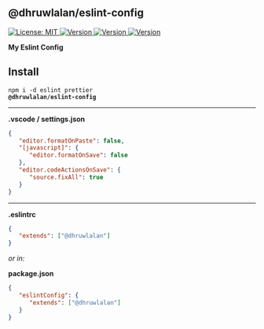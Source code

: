 ## @dhruwlalan/eslint-config

<p>
  <a href="https://github.com/dhruwlalan/eslint-config/blob/master/LICENSE" target="_blank">
    <img alt="License: MIT" src="https://img.shields.io/npm/l/@dhruwlalan/eslint-config" />
  </a>
  <a href="https://www.npmjs.com/package/@dhruwlalan/eslint-config" target="_blank">
    <img alt="Version" src="https://img.shields.io/npm/v/@dhruwlalan/eslint-config">
  </a>
  <a href="https://github.com/dhruwlalan/eslint-config/actions" target="_blank">
    <img alt="Version" src="https://github.com/dhruwlalan/eslint-config/actions/workflows/release.yml/badge.svg?branch=master">
  </a>
  <a href="https://github.com/semantic-release/semantic-release" target="_blank">
    <img alt="Version" src="https://img.shields.io/badge/semantic--release-angular-e10079?logo=semantic-release">
  </a>
</p>

**My Eslint Config**

## Install

<code>npm i -d eslint prettier <b>@dhruwlalan/eslint-config</b></code>

---

**.vscode / settings.json**

```json
{
   "editor.formatOnPaste": false,
   "[javascript]": {
      "editor.formatOnSave": false
   },
   "editor.codeActionsOnSave": {
      "source.fixAll": true
   }
}
```

---

**.eslintrc**

```json
{
   "extends": ["@dhruwlalan"]
}
```

_or in:_

**package.json**

```json
{
   "eslintConfig": {
      "extends": ["@dhruwlalan"]
   }
}
```
